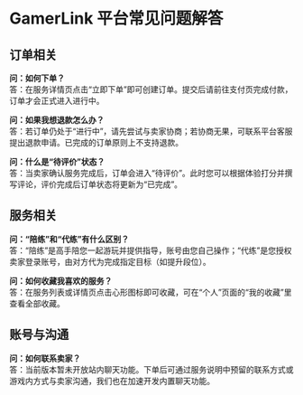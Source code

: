 # GamerLink 平台常见问题解答

## 订单相关
**问：如何下单？**  
答：在服务详情页点击“立即下单”即可创建订单。提交后请前往支付页完成付款，订单才会正式进入进行中。

**问：如果我想退款怎么办？**  
答：若订单仍处于“进行中”，请先尝试与卖家协商；若协商无果，可联系平台客服提出退款申请。已完成的订单原则上不支持退款。

**问：什么是“待评价”状态？**  
答：当卖家确认服务完成后，订单会进入“待评价”。此时您可以根据体验打分并撰写评论，评价完成后订单状态将更新为“已完成”。

## 服务相关
**问：“陪练”和“代练”有什么区别？**  
答：“陪练”是高手陪您一起游玩并提供指导，账号由您自己操作；“代练”是您授权卖家登录账号，由对方代为完成指定目标（如提升段位）。

**问：如何收藏我喜欢的服务？**  
答：在服务列表或详情页点击心形图标即可收藏，可在“个人”页面的“我的收藏”里查看全部收藏。

## 账号与沟通
**问：如何联系卖家？**  
答：当前版本暂未开放站内聊天功能。下单后可通过服务说明中预留的联系方式或游戏内方式与卖家沟通，我们也在加速开发内置聊天功能。
